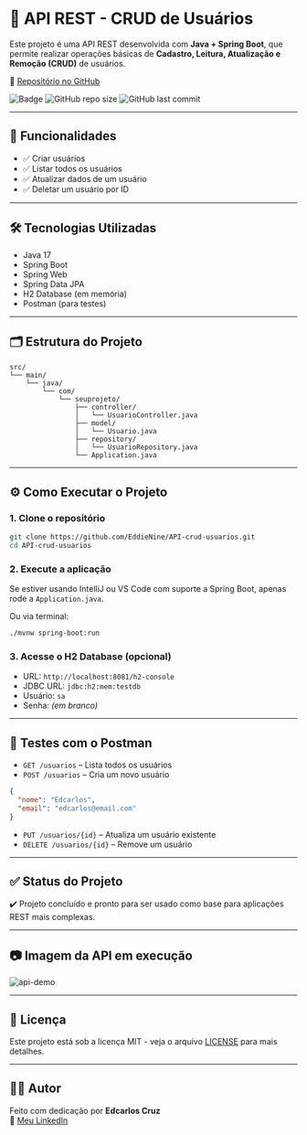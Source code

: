 # 🚀 API REST - CRUD de Usuários

Este projeto é uma API REST desenvolvida com **Java + Spring Boot**, que permite realizar operações básicas de **Cadastro, Leitura, Atualização e Remoção (CRUD)** de usuários.

🔗 [Repositório no GitHub](https://github.com/EddieNine/API-crud-usuarios)

![Badge](https://img.shields.io/badge/status-finalizado-green)
![GitHub repo size](https://img.shields.io/github/repo-size/EddieNine/API-crud-usuarios)
![GitHub last commit](https://img.shields.io/github/last-commit/EddieNine/API-crud-usuarios)

---

## 📌 Funcionalidades

- ✅ Criar usuários
- ✅ Listar todos os usuários
- ✅ Atualizar dados de um usuário
- ✅ Deletar um usuário por ID

---

## 🛠️ Tecnologias Utilizadas

- Java 17
- Spring Boot
- Spring Web
- Spring Data JPA
- H2 Database (em memória)
- Postman (para testes)

---

## 🗂️ Estrutura do Projeto

```
src/
└── main/
    └── java/
        └── com/
            └── seuprojeto/
                ├── controller/
                │   └── UsuarioController.java
                ├── model/
                │   └── Usuario.java
                ├── repository/
                │   └── UsuarioRepository.java
                └── Application.java
```

---

## ⚙️ Como Executar o Projeto

### 1. Clone o repositório

```bash
git clone https://github.com/EddieNine/API-crud-usuarios.git
cd API-crud-usuarios
```

### 2. Execute a aplicação

Se estiver usando IntelliJ ou VS Code com suporte a Spring Boot, apenas rode a `Application.java`.

Ou via terminal:

```bash
./mvnw spring-boot:run
```

### 3. Acesse o H2 Database (opcional)

- URL: `http://localhost:8081/h2-console`
- JDBC URL: `jdbc:h2:mem:testdb`
- Usuário: `sa`
- Senha: *(em branco)*

---

## 🧪 Testes com o Postman

- `GET /usuarios` – Lista todos os usuários
- `POST /usuarios` – Cria um novo usuário
```json
{
  "nome": "Edcarlos",
  "email": "edcarlos@email.com"
}
```

- `PUT /usuarios/{id}` – Atualiza um usuário existente
- `DELETE /usuarios/{id}` – Remove um usuário

---

## ✅ Status do Projeto

✔️ Projeto concluído e pronto para ser usado como base para aplicações REST mais complexas.

---

## 📷 Imagem da API em execução

![api-demo](https://github.com/user-attachments/assets/bb599de7-dda5-4cc9-8cc8-6cb8ab292836)


---

## 📄 Licença

Este projeto está sob a licença MIT - veja o arquivo [LICENSE](LICENSE) para mais detalhes.

---

## 🙋‍♂️ Autor

Feito com dedicação por **Edcarlos Cruz**  
📇 [Meu LinkedIn](https://www.linkedin.com/in/edcarloscruz/)
